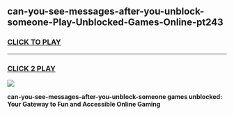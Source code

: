 
## can-you-see-messages-after-you-unblock-someone-Play-Unblocked-Games-Online-pt243
<h3>
<a href="https://premium76.site?title=can-you-see-messages-after-you-unblock-someone&ref=25A">CLICK TO PLAY</a></h3>
<hr>

<h3>
<a href="https://premium76.site?title=can-you-see-messages-after-you-unblock-someone&ref=25A">CLICK 2 PLAY</a>
  
</h3>

<a href="https://premium76.site?title=can-you-see-messages-after-you-unblock-someone&ref=25A"><img src="https://clearcache.store/games.png"></a>


**can-you-see-messages-after-you-unblock-someone games unblocked: Your Gateway to Fun and Accessible Online Gaming**
